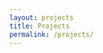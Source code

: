 ```yaml
---
layout: projects
title: Projects
permalink: /projects/
---
```


<!-- About content goes here.

* A list item
* Another list item -->
